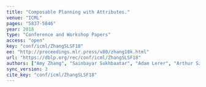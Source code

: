 ```yaml
---
title: "Composable Planning with Attributes."
venue: "ICML"
pages: "5837-5846"
year: 2018
type: "Conference and Workshop Papers"
access: "open"
key: "conf/icml/ZhangSLSF18"
ee: "http://proceedings.mlr.press/v80/zhang18k.html"
url: "https://dblp.org/rec/conf/icml/ZhangSLSF18"
authors: ["Amy Zhang", "Sainbayar Sukhbaatar", "Adam Lerer", "Arthur Szlam", "Rob Fergus"]
sync_version: 3
cite_key: "conf/icml/ZhangSLSF18"
---
```

